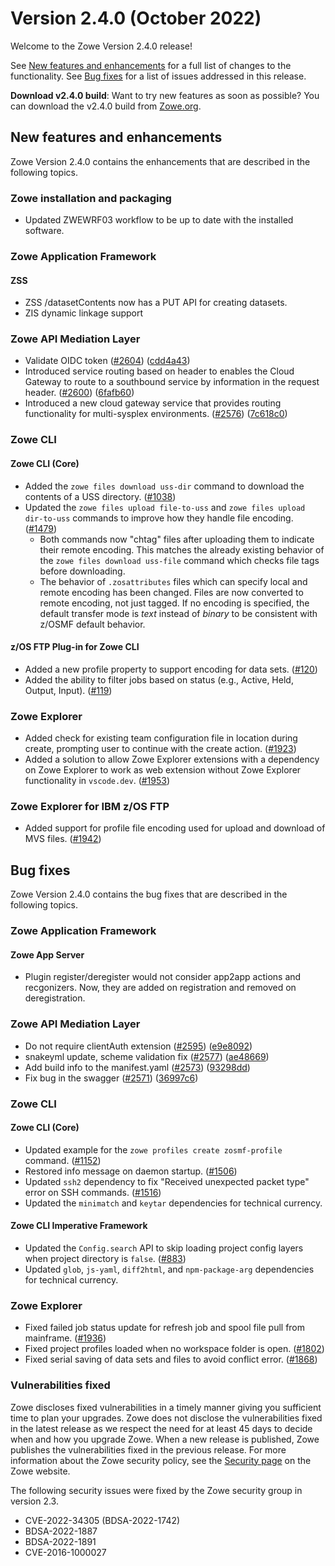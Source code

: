 # Version 2.4.0 (October 2022)

Welcome to the Zowe Version 2.4.0 release!

See [New features and enhancements](#new-features-and-enhancements) for a full list of changes to the functionality. See [Bug fixes](#bug-fixes) for a list of issues addressed in this release.

**Download v2.4.0 build**: Want to try new features as soon as possible? You can download the v2.4.0 build from [Zowe.org](https://www.zowe.org/download.html).

## New features and enhancements

Zowe Version 2.4.0 contains the enhancements that are described in the following topics.

### Zowe installation and packaging

- Updated ZWEWRF03 workflow to be up to date with the installed software.

### Zowe Application Framework

#### ZSS

- ZSS /datasetContents now has a PUT API for creating datasets.
- ZIS dynamic linkage support

### Zowe API Mediation Layer

- Validate OIDC token ([#2604](https://github.com/zowe/api-layer/issues/2604)) ([cdd4a43](https://github.com/zowe/api-layer/commit/cdd4a43))
- Introduced service routing based on header to enables the Cloud Gateway to route to a southbound service by information in the request header. ([#2600](https://github.com/zowe/api-layer/issues/2600)) ([6fafb60](https://github.com/zowe/api-layer/commit/6fafb60))
- Introduced a new cloud gateway service that  provides routing functionality for multi-sysplex environments. ([#2576](https://github.com/zowe/api-layer/issues/2576)) ([7c618c0](https://github.com/zowe/api-layer/commit/7c618c0))

### Zowe CLI

#### Zowe CLI (Core)

- Added the `zowe files download uss-dir` command to download the contents of a USS directory. ([#1038](https://github.com/zowe/zowe-cli/issues/1038))
- Updated the `zowe files upload file-to-uss` and `zowe files upload dir-to-uss` commands to improve how they handle file encoding. ([#1479](https://github.com/zowe/zowe-cli/issues/1479))
    - Both commands now "chtag" files after uploading them to indicate their remote encoding. This matches the already existing behavior of the `zowe files download uss-file` command which checks file tags before downloading.
    - The behavior of `.zosattributes` files which can specify local and remote encoding has been changed. Files are now converted to remote encoding, not just tagged. If no encoding is specified, the default transfer mode is *text* instead of *binary* to be consistent with z/OSMF default behavior.

#### z/OS FTP Plug-in for Zowe CLI

- Added a new profile property to support encoding for data sets. ([#120](https://github.com/zowe/zowe-cli-ftp-plugin/pull/120))
- Added the ability to filter jobs based on status (e.g., Active, Held, Output, Input). ([#119](https://github.com/zowe/zowe-cli-ftp-plugin/pull/119))

### Zowe Explorer

- Added check for existing team configuration file in location during create, prompting user to continue with the create action. ([#1923](https://github.com/zowe/zowe-explorer-vscode/issues/1923))
- Added a solution to allow Zowe Explorer extensions with a dependency on Zowe Explorer to work as web extension without Zowe Explorer functionality in `vscode.dev`. ([#1953](https://github.com/zowe/zowe-explorer-vscode/pull/1953))

### Zowe Explorer for IBM z/OS FTP

- Added support for profile file encoding used for upload and download of MVS files. ([#1942](https://github.com/zowe/zowe-explorer-vscode/pull/1942))

## Bug fixes

Zowe Version 2.4.0 contains the bug fixes that are described in the following topics.

### Zowe Application Framework

#### Zowe App Server

- Plugin register/deregister would not consider app2app actions and recgonizers. Now, they are added on registration and removed on deregistration.

### Zowe API Mediation Layer

- Do not require clientAuth extension ([#2595](https://github.com/zowe/api-layer/issues/2595)) ([e9e8092](https://github.com/zowe/api-layer/commit/e9e8092)) 
- snakeyml update, scheme validation fix ([#2577](https://github.com/zowe/api-layer/issues/2577)) ([ae48669](https://github.com/zowe/api-layer/commit/ae48669)) 
- Add build info to the manifest.yaml ([#2573](https://github.com/zowe/api-layer/issues/2573)) ([93298dd](https://github.com/zowe/api-layer/commit/93298dd))
- Fix bug in the swagger ([#2571](https://github.com/zowe/api-layer/issues/2571))  ([36997c6](https://github.com/zowe/api-layer/commit/36997c6))

### Zowe CLI

#### Zowe CLI (Core)

- Updated example for the `zowe profiles create zosmf-profile` command. ([#1152](https://github.com/zowe/zowe-cli/issues/1152))
- Restored info message on daemon startup. ([#1506](https://github.com/zowe/zowe-cli/issues/1506))
- Updated `ssh2` dependency to fix "Received unexpected packet type" error on SSH commands. ([#1516](https://github.com/zowe/zowe-cli/issues/1516))
- Updated the `minimatch` and `keytar` dependencies for technical currency.

#### Zowe CLI Imperative Framework

- Updated the `Config.search` API to skip loading project config layers when project directory is `false`. ([#883](https://github.com/zowe/imperative/issues/883))
- Updated `glob`, `js-yaml`, `diff2html`, and `npm-package-arg` dependencies for technical currency.

### Zowe Explorer

- Fixed failed job status update for refresh job and spool file pull from mainframe. ([#1936](https://github.com/zowe/zowe-explorer-vscode/pull/1936))
- Fixed project profiles loaded when no workspace folder is open. ([#1802](https://github.com/zowe/zowe-explorer-vscode/issues/1802))
- Fixed serial saving of data sets and files to avoid conflict error. ([#1868](https://github.com/zowe/zowe-explorer-vscode/issues/1868))

### Vulnerabilities fixed

Zowe discloses fixed vulnerabilities in a timely manner giving you sufficient time to plan your upgrades. Zowe does not disclose the vulnerabilities fixed in the latest release as we respect the need for at least 45 days to decide when and how you upgrade Zowe. When a new release is published, Zowe publishes the vulnerabilities fixed in the previous release. For more information about the Zowe security policy, see the [Security page](https://www.zowe.org/security.html) on the Zowe website.

The following security issues were fixed by the Zowe security group in version 2.3.

- CVE-2022-34305 (BDSA-2022-1742)
- BDSA-2022-1887
- BDSA-2022-1891
- CVE-2016-1000027
